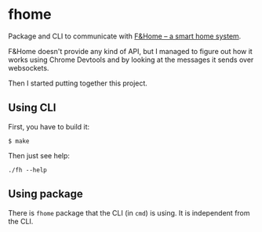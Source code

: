 # fhome

Package and CLI to communicate with [F&Home – a smart home
system](https://www.fhome.pl).

F&Home doesn't provide any kind of API, but I managed to figure out how it works
using Chrome Devtools and by looking at the messages it sends over websockets.

Then I started putting together this project.

## Using CLI

First, you have to build it:

```
$ make
```

Then just see help:

```
./fh --help
```

## Using package

There is `fhome` package that the CLI (in `cmd`) is using. It is independent
from the CLI.
